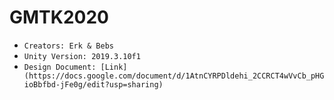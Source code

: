 # GMTK2020

- `Creators: Erk & Bebs`
- `Unity Version: 2019.3.10f1`
- `Design Document: [Link](https://docs.google.com/document/d/1AtnCYRPDldehi_2CCRCT4wVvCb_pHGioBbfbd-jFe0g/edit?usp=sharing)`
